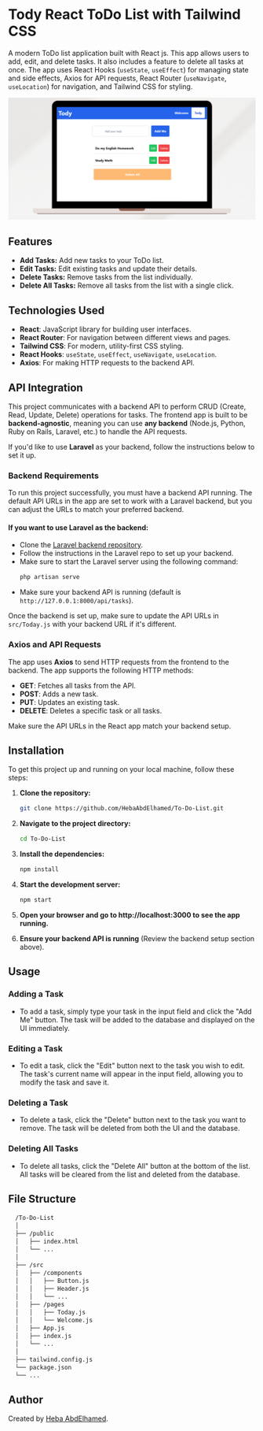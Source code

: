 # Tody React ToDo List with Tailwind CSS

A modern ToDo list application built with React js. This app allows users to add, edit, and delete tasks. It also includes a feature to delete all tasks at once. The app uses React Hooks (`useState`, `useEffect`) for managing state and side effects, Axios for API requests, React Router (`useNavigate`, `useLocation`) for navigation, and Tailwind CSS for styling.

![ToDo App Preview](./public/imagePreview.png) <!-- Add path to your image here -->

## Features

- **Add Tasks:** Add new tasks to your ToDo list.
- **Edit Tasks:** Edit existing tasks and update their details.
- **Delete Tasks:** Remove tasks from the list individually.
- **Delete All Tasks:** Remove all tasks from the list with a single click.

## Technologies Used

- **React**: JavaScript library for building user interfaces.
- **React Router**: For navigation between different views and pages.
- **Tailwind CSS**: For modern, utility-first CSS styling.
- **React Hooks**: `useState`, `useEffect`, `useNavigate`, `useLocation`.
- **Axios**: For making HTTP requests to the backend API.


## API Integration

This project communicates with a backend API to perform CRUD (Create, Read, Update, Delete) operations for tasks. The frontend app is built to be **backend-agnostic**, meaning you can use **any backend** (Node.js, Python, Ruby on Rails, Laravel, etc.) to handle the API requests. 

If you'd like to use **Laravel** as your backend, follow the instructions below to set it up. 

### Backend Requirements

To run this project successfully, you must have a backend API running. The default API URLs in the app are set to work with a Laravel backend, but you can adjust the URLs to match your preferred backend.

#### If you want to use **Laravel** as the backend:

- Clone the [Laravel backend repository](https://github.com/your-backend-repo).
- Follow the instructions in the Laravel repo to set up your backend.
- Make sure to start the Laravel server using the following command:
   ```bash
   php artisan serve
- Make sure your backend API is running (default is `http://127.0.0.1:8000/api/tasks`).

Once the backend is set up, make sure to update the API URLs in `src/Today.js` with your backend URL if it's different.

### Axios and API Requests

The app uses **Axios** to send HTTP requests from the frontend to the backend. The app supports the following HTTP methods:

- **GET**: Fetches all tasks from the API.
- **POST**: Adds a new task.
- **PUT**: Updates an existing task.
- **DELETE**: Deletes a specific task or all tasks.

Make sure the API URLs in the React app match your backend setup.

## Installation

To get this project up and running on your local machine, follow these steps:

1. **Clone the repository:**

   ```bash
   git clone https://github.com/HebaAbdElhamed/To-Do-List.git

2. **Navigate to the project directory:**

    ```bash
    cd To-Do-List

3. **Install the dependencies:**

    ```bash
    npm install

4. **Start the development server:**

    ```bash
    npm start

5. **Open your browser and go to http://localhost:3000 to see the app running.**
6. **Ensure your backend API is running** (Review the backend setup section above).

## Usage

### Adding a Task
- To add a task, simply type your task in the input field and click the "Add Me" button. The task will be added to the database and displayed on the UI immediately.

### Editing a Task
- To edit a task, click the "Edit" button next to the task you wish to edit. The task's current name will appear in the input field, allowing you to modify the task and save it.

### Deleting a Task
- To delete a task, click the "Delete" button next to the task you want to remove. The task will be deleted from both the UI and the database.

### Deleting All Tasks
- To delete all tasks, click the "Delete All" button at the bottom of the list. All tasks will be cleared from the list and deleted from the database.

## File Structure
   
      /To-Do-List
      │
      ├── /public
      │   ├── index.html
      │   └── ...
      │
      ├── /src
      │   ├── /components
      │   │   ├── Button.js
      │   │   ├── Header.js
      │   │   └── ...
      │   ├── /pages
      │   │   ├── Today.js
      │   │   └── Welcome.js
      │   ├── App.js
      │   ├── index.js
      │   └── ...
      │
      ├── tailwind.config.js
      └── package.json
      └── ...

## Author
Created by [Heba AbdElhamed](https://github.com/HebaAbdElhamed).
